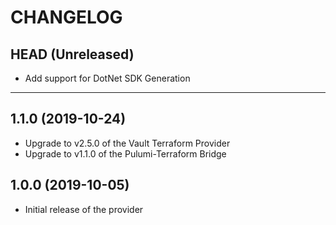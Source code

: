 CHANGELOG
=========

## HEAD (Unreleased)
* Add support for DotNet SDK Generation

---

## 1.1.0 (2019-10-24)
* Upgrade to v2.5.0 of the Vault Terraform Provider
* Upgrade to v1.1.0 of the Pulumi-Terraform Bridge

## 1.0.0 (2019-10-05)
* Initial release of the provider
